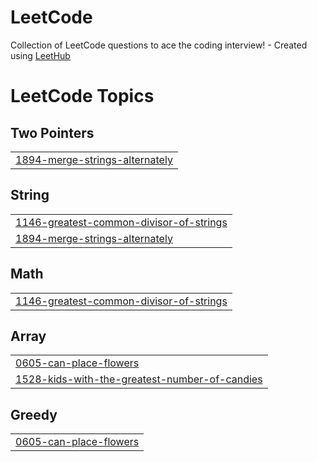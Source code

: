 # LeetCode
Collection of LeetCode questions to ace the coding interview! - Created using [LeetHub](https://github.com/QasimWani/LeetHub)

<!---LeetCode Topics Start-->
# LeetCode Topics
## Two Pointers
|  |
| ------- |
| [1894-merge-strings-alternately](https://github.com/Riyaz-khan-shuvo/LeetCode/tree/master/1894-merge-strings-alternately) |
## String
|  |
| ------- |
| [1146-greatest-common-divisor-of-strings](https://github.com/Riyaz-khan-shuvo/LeetCode/tree/master/1146-greatest-common-divisor-of-strings) |
| [1894-merge-strings-alternately](https://github.com/Riyaz-khan-shuvo/LeetCode/tree/master/1894-merge-strings-alternately) |
## Math
|  |
| ------- |
| [1146-greatest-common-divisor-of-strings](https://github.com/Riyaz-khan-shuvo/LeetCode/tree/master/1146-greatest-common-divisor-of-strings) |
## Array
|  |
| ------- |
| [0605-can-place-flowers](https://github.com/Riyaz-khan-shuvo/LeetCode/tree/master/0605-can-place-flowers) |
| [1528-kids-with-the-greatest-number-of-candies](https://github.com/Riyaz-khan-shuvo/LeetCode/tree/master/1528-kids-with-the-greatest-number-of-candies) |
## Greedy
|  |
| ------- |
| [0605-can-place-flowers](https://github.com/Riyaz-khan-shuvo/LeetCode/tree/master/0605-can-place-flowers) |
<!---LeetCode Topics End-->